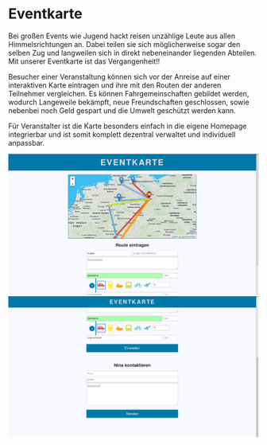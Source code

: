 # Eventkarte

Bei großen Events wie Jugend hackt reisen unzählige Leute aus allen Himmelsrichtungen an. Dabei teilen sie sich möglicherweise sogar den selben Zug und langweilen sich in direkt nebeneinander liegenden Abteilen. Mit unserer Eventkarte ist das Vergangenheit!!

Besucher einer Veranstaltung können sich vor der Anreise auf einer interaktiven Karte eintragen und ihre mit den Routen der anderen Teilnehmer vergleichen. Es können Fahrgemeinschaften gebildet werden, wodurch Langeweile bekämpft, neue Freundschaften geschlossen, sowie nebenbei noch Geld gespart und die Umwelt geschützt werden kann.

Für Veranstalter ist die Karte besonders einfach in die eigene Homepage integrierbar und ist somit komplett dezentral verwaltet und individuell anpassbar.

![Screenshot](https://raw.githubusercontent.com/Jugendhackt/Eventkarte/master/screenshot_main.png)
![Screenshot](https://raw.githubusercontent.com/Jugendhackt/Eventkarte/master/screenshot_contact.png)
